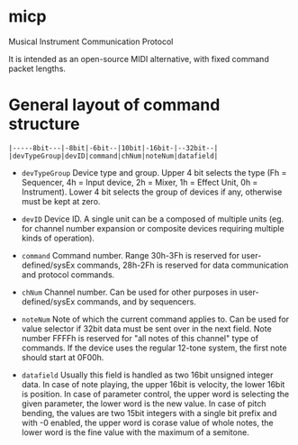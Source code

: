 # micp
Musical Instrument Communication Protocol

It is intended as an open-source MIDI alternative, with fixed command packet lengths.

# General layout of command structure

```
|-----8bit---|-8bit|-6bit--|10bit|-16bit-|--32bit--|
|devTypeGroup|devID|command|chNum|noteNum|datafield|
```

 * `devTypeGroup`
Device type and group. Upper 4 bit selects the type (Fh = Sequencer, 4h = Input device, 2h = Mixer, 1h = Effect Unit, 0h = Instrument). Lower 4 bit selects the group of devices if any, otherwise must be kept at zero.

 * `devID`
Device ID. A single unit can be a composed of multiple units (eg. for channel number expansion or composite devices requiring multiple kinds of operation).

 * `command`
Command number. Range 30h-3Fh is reserved for user-defined/sysEx commands, 28h-2Fh is reserved for data communication and protocol commands.

 * `chNum`
Channel number. Can be used for other purposes in user-defined/sysEx commands, and by sequencers.

 * `noteNum`
Note of which the current command applies to. Can be used for value selector if 32bit data must be sent over in the next field. Note number FFFFh is reserved for "all notes of this channel" type of commands. If the device uses the regular 12-tone system, the first note should start at 0F00h.

 * `datafield`
Usually this field is handled as two 16bit unsigned integer data. In case of note playing, the upper 16bit is velocity, the lower 16bit is position. In case of parameter control, the upper word is selecting the given parameter, the lower word is the new value. In case of pitch bending, the values are two 15bit integers with a single bit prefix and with -0 enabled, the upper word is corase value of whole notes, the lower word is the fine value with the maximum of a semitone.
